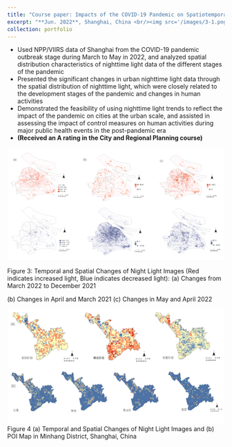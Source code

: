 ```yaml
---
title: "Course paper: Impacts of the COVID-19 Pandemic on Spatiotemporal Characteristics of Nighttime Light Data in Shanghai"
excerpt: "**Jun. 2022**, Shanghai, China <br/><img src='/images/3-1.png'>"
collection: portfolio
---
```

 *	Used NPP/VIIRS data of Shanghai from the COVID-19 pandemic outbreak stage during March to May in 2022, and analyzed spatial distribution characteristics of nighttime light data of the different stages of the pandemic
 *	Presented the significant changes in urban nighttime light data through the spatial distribution of nighttime light, which were closely related to the development stages of the pandemic and changes in human activities
 *	Demonstrated the feasibility of using nighttime light trends to reflect the impact of the pandemic on cities at the urban scale, and assisted in assessing the impact of control measures on human activities during major public health events in the post-pandemic era
 * **(Received an A rating in the City and Regional Planning course)**




<img src='/images/3-2.png'>

Figure 3: Temporal and Spatial Changes of Night Light Images (Red indicates increased light, Blue indicates decreased light): (a) Changes from March 2022 to December 2021

(b) Changes in April and March 2021 (c) Changes in May and April 2022



<img src='/images/3-3.png'>
Figure 4 (a) Temporal and Spatial Changes of Night Light Images and (b) POI Map in Minhang District, Shanghai, China
